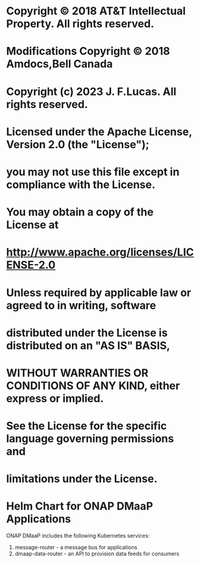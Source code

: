 # Copyright © 2018  AT&T Intellectual Property.  All rights reserved.
# Modifications Copyright © 2018 Amdocs,Bell Canada
# Copyright (c) 2023 J. F.Lucas.  All rights reserved.
#
# Licensed under the Apache License, Version 2.0 (the "License");
# you may not use this file except in compliance with the License.
# You may obtain a copy of the License at
#
#       http://www.apache.org/licenses/LICENSE-2.0
#
# Unless required by applicable law or agreed to in writing, software
# distributed under the License is distributed on an "AS IS" BASIS,
# WITHOUT WARRANTIES OR CONDITIONS OF ANY KIND, either express or implied.
# See the License for the specific language governing permissions and
# limitations under the License.

# Helm Chart for ONAP DMaaP Applications

ONAP DMaaP includes the following Kubernetes services:

1) message-router - a message bus for applications
2) dmaap-data-router  -  an API to provision data feeds for consumers
